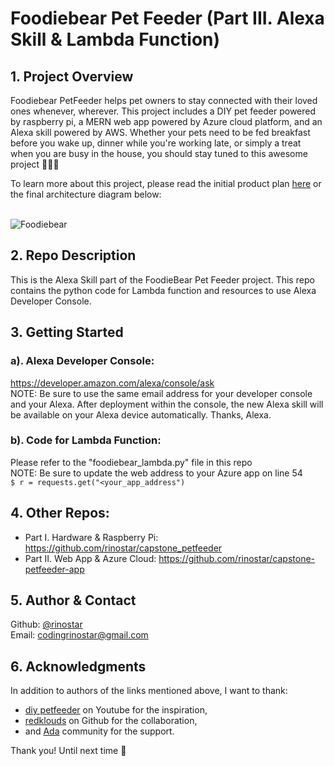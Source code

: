 # Foodiebear Pet Feeder (Part III. Alexa Skill & Lambda Function)

## 1. Project Overview
Foodiebear PetFeeder helps pet owners to stay connected with their loved ones whenever, wherever. This project includes a DIY pet feeder powered by raspberry pi, a MERN web app powered by Azure cloud platform, and an Alexa skill powered by AWS. Whether your pets need to be fed breakfast before you wake up, dinner while you're working late, or simply a treat when you are busy in the house, you should stay tuned to this awesome project :dog::cat::panda_face:

To learn more about this project, please read the initial product plan [here](https://gist.github.com/rinostar/a79a67ce073be1d7e5be2e4a55bb714e) or the final architecture diagram below:

<br />![Foodiebear](https://user-images.githubusercontent.com/52188117/72955297-63148f00-3d93-11ea-8377-74b722fa7012.png)

## 2. Repo Description
This is the Alexa Skill part of the FoodieBear Pet Feeder project. This repo contains the python code for Lambda function and resources to use Alexa Developer Console.

## 3. Getting Started

### a). Alexa Developer Console:
https://developer.amazon.com/alexa/console/ask
<br />NOTE: Be sure to use the same email address for your developer console and your Alexa. After deployment within the console, the new Alexa skill will be available on your Alexa device automatically. Thanks, Alexa.

### b). Code for Lambda Function:
Please refer to the "foodiebear_lambda.py" file in this repo
<br />NOTE: Be sure to update the web address to your Azure app on line 54 
<br />`$ r = requests.get("<your_app_address")` 

## 4. Other Repos:
* Part I. Hardware & Raspberry Pi: https://github.com/rinostar/capstone_petfeeder
* Part II. Web App & Azure Cloud: https://github.com/rinostar/capstone-petfeeder-app

## 5. Author & Contact
Github: [@rinostar](https://github.com/rinostar)
<br />Email: codingrinostar@gmail.com

## 6. Acknowledgments
In addition to authors of the links mentioned above, I want to thank: 
* [diy petfeeder](https://www.youtube.com/channel/UCnDOhfA1Y8OODhTrmgLJAcg) on Youtube for the inspiration,
* [redklouds](https://github.com/redklouds) on Github for the collaboration, 
* and [Ada](https://adadevelopersacademy.org/) community for the support.

Thank you! Until next time 🌟
